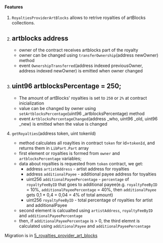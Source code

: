 #### Features
1. `RoyaltiesProviderArtBlocks` allows to retrive royalties of artBlocks collections.

1. ## artblocks address
    - owner of the contract receives artblocks part of the royalty
    - owner can be changed using `transferOwnership`(address newOwner) method
    - event `OwnershipTransferred`(address indexed previousOwner, address indexed newOwner) is emitted when owner changed

2. ## uint96 artblocksPercentage = 250;
    - The amount of artBlocks' royalties is set to `250` or `2%` at contract inicialization
    - value can be changed by owner using `setArtblocksPercentage`(uint96 _artblocksPercentage) method
    - event `ArtblocksPercentageChanged`(address _who, uint96 _old, uint96 _new) is emitted when the value is changed

3. `getRoyalties`(address token, uint tokenId)
    - method calculates all roaylties in contract `token` for id=`tokenId`, and returns them in `LibPart.Part` array
    - first element or royalties is formed from `owner` and `artblocksPercentage` variables; 
    - data about royalties is requested from `token` contract, we get:
        - address `artistAddress` - artist address for royalties
        - address `additionalPayee` - additional payee address for toyalties
        - uint256 `additionalPayeePercentage` - `percentage` of `royaltyFeeByID` that goes to additional payee(e.g. `royaltyFeeByID` = 10%, `additionalPayeePercentage` = 40%, then `additionalPayee` gets 0,1 * 0,4 = 0,04 = 4% of total amount)
        - uint256 `royaltyFeeByID` - total percentage of royalties for artist and additionalPayee
    - second element is calcualted using `artistAddress`, `royaltyFeeByID` and `additionalPayeePercentage`
    - then, if `additionalPayeePercentage` is > 0, the third elemnt is calculated using `additionalPayee` and `additionalPayeePercentage`



Migration is in [5_royalties_provider_art_blocks](../../migrations/5_royalties_provider_art_blocks.js)
